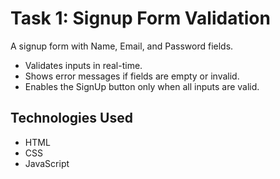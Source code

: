 # Task 1: Signup Form Validation

A signup form with Name, Email, and Password fields.  
- Validates inputs in real-time.  
- Shows error messages if fields are empty or invalid.  
- Enables the SignUp button only when all inputs are valid.

## Technologies Used
- HTML  
- CSS  
- JavaScript
